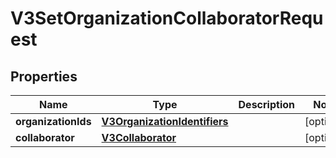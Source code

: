 
# V3SetOrganizationCollaboratorRequest

## Properties
Name | Type | Description | Notes
------------ | ------------- | ------------- | -------------
**organizationIds** | [**V3OrganizationIdentifiers**](V3OrganizationIdentifiers.md) |  |  [optional]
**collaborator** | [**V3Collaborator**](V3Collaborator.md) |  |  [optional]




